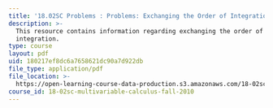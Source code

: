 ```yaml
---
title: '18.02SC Problems : Problems: Exchanging the Order of Integration'
description: >-
  This resource contains information regarding exchanging the order of
  integration.
type: course
layout: pdf
uid: 180217ef8dc6a7658621dc90a7d922db
file_type: application/pdf
file_location: >-
  https://open-learning-course-data-production.s3.amazonaws.com/18-02sc-multivariable-calculus-fall-2010/180217ef8dc6a7658621dc90a7d922db_MIT18_02SC_pb_49_quest.pdf
course_id: 18-02sc-multivariable-calculus-fall-2010
---
```

